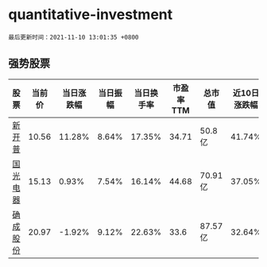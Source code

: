 # quantitative-investment

`最后更新时间：2021-11-10 13:01:35 +0800`

## 强势股票

|股票|当前价|当日涨跌幅|当日振幅|当日换手率|市盈率TTM|总市值|近10日涨跌幅|
|----|----|----|----|----|----|----|----|
|[新开普](https://xueqiu.com/S/SZ300248)|10.56|11.28%|8.64%|17.35%|34.71|50.8亿|41.74%|
|[国光电器](https://xueqiu.com/S/SZ002045)|15.13|0.93%|7.54%|16.14%|44.68|70.91亿|37.05%|
|[确成股份](https://xueqiu.com/S/SH605183)|20.97|-1.92%|9.12%|22.63%|33.6|87.57亿|32.64%|
